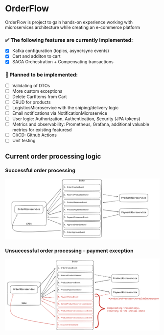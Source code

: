 # OrderFlow
OrderFlow is project to gain hands-on experience working with microservices architecture while creating an e-commerce platform

### ✅ The following features are currently implemented: 
- [x] Kafka configuration (topics, async/sync events)
- [x] Cart and additon to cart
- [x] SAGA Orchestration + Compensating transactions

### 📝 Planned to be implemented:
- [ ] Validating of DTOs
- [ ] More custom exceptions
- [ ] Delete CartItems from Cart
- [ ] CRUD for products
- [ ] LogisticsMicroservice with the shiping/delivery logic
- [ ] Email notifications via NotificationMicroservice
- [ ] User logic: Authorization, Authentication, Security (JPA tokens)
- [ ] Metrics and observability: Prometheus, Grafana, additional valuable metrics for existing featuresd
- [ ] CI/CD: Github Actions
- [ ] Unit testing

## Current order processing logic
### Successful order processing
![Sucessfull order processing](https://github.com/karmazinoleh/OrderFlow/blob/master/Screenshot%202025-07-28%20at%2017.28.04.png)
### Unsuccessful order processing – payment exception
![Unsuccessful order processing](https://github.com/karmazinoleh/OrderFlow/blob/master/Screenshot%202025-07-28%20at%2017.34.45.png)
